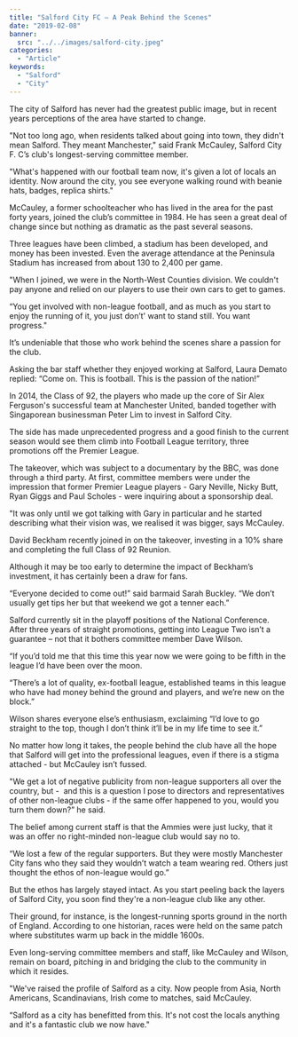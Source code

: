 ```yaml
---
title: "Salford City FC – A Peak Behind the Scenes"
date: "2019-02-08"
banner:
  src: "../../images/salford-city.jpeg"
categories:
  - "Article"
keywords:
  - "Salford"
  - "City"
---
```



The city of Salford has never had the greatest public image, but in recent years perceptions of the area have started to change.

"Not too long ago, when residents talked about going into town, they didn't mean Salford. They meant Manchester," said Frank McCauley, Salford City F. C’s club's longest-serving committee member.

"What's happened with our football team now, it's given a lot of locals an identity. Now around the city, you see everyone walking round with beanie hats, badges, replica shirts."

McCauley, a former schoolteacher who has lived in the area for the past forty years, joined the club’s committee in 1984. He has seen a great deal of change since but nothing as dramatic as the past several seasons. 

Three leagues have been climbed, a stadium has been developed, and money has been invested. Even the average attendance at the Peninsula Stadium has increased from about 130 to 2,400 per game.

"When I joined, we were in the North-West Counties division. We couldn't pay anyone and relied on our players to use their own cars to get to games.

“You get involved with non-league football, and as much as you start to enjoy the running of it, you just don’t' want to stand still. You want progress."

It’s undeniable that those who work behind the scenes share a passion for the club.

Asking the bar staff whether they enjoyed working at Salford, Laura Demato replied: “Come on. This is football. This is the passion of the nation!”

In 2014, the Class of 92, the players who made up the core of Sir Alex Ferguson's successful team at Manchester United, banded together with Singaporean businessman Peter Lim to invest in Salford City. 

The side has made unprecedented progress and a good finish to the current season would see them climb into Football League territory, three promotions off the Premier League.

The takeover, which was subject to a documentary by the BBC, was done through a third party. At first, committee members were under the impression that former Premier League players - Gary Neville, Nicky Butt, Ryan Giggs and Paul Scholes - were inquiring about a sponsorship deal.

"It was only until we got talking with Gary in particular and he started describing what their vision was, we realised it was bigger, says McCauley.

David Beckham recently joined in on the takeover, investing in a 10% share and completing the full Class of 92 Reunion.

Although it may be too early to determine the impact of Beckham’s investment, it has certainly been a draw for fans.

“Everyone decided to come out!” said barmaid Sarah Buckley. “We don’t usually get tips her but that weekend we got a tenner each.” 

Salford currently sit in the playoff positions of the National Conference. After three years of
straight promotions, getting into League Two isn’t a guarantee – not that it bothers
committee member Dave Wilson.

“If you’d told me that this time this year now we were going to be fifth in the league I’d
have been over the moon. 

“There’s a lot of quality, ex-football league, established teams in this league who have had
money behind the ground and players, and we’re new on the block.”

Wilson shares everyone else’s enthusiasm, exclaiming “I’d love to go straight to the top, though I don’t think it’ll be in my life time to see it.”

No matter how long it takes, the people behind the club have all the hope that Salford will get into the professional leagues, even if there is a stigma attached - but McCauley isn’t fussed.

"We get a lot of negative publicity from non-league supporters all over the country, but -  and this is a question I pose to directors and representatives of other non-league clubs - if the same offer happened to you, would you turn them down?” he said.

The belief among current staff is that the Ammies were just lucky, that it was an offer no right-minded non-league club would say no to.

“We lost a few of the regular supporters. But they were mostly Manchester City fans who they said they wouldn’t watch a team wearing red. Others just thought the ethos of non-league would go.”

But the ethos has largely stayed intact. As you start peeling back the layers of Salford City, you soon find they're a non-league club like any other. 

Their ground, for instance, is the longest-running sports ground in the north of England. According to one historian, races were held on the same patch where substitutes warm up back in the middle 1600s. 

Even long-serving committee members and staff, like McCauley and Wilson, remain on board, pitching in and bridging the club to the community in which it resides.

"We've raised the profile of Salford as a city. Now people from Asia, North Americans, Scandinavians, Irish come to matches, said McCauley.

“Salford as a city has benefitted from this. It's not cost the locals anything and it's a fantastic club we now have."

